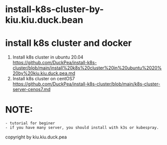 # install-k8s-cluster-by-kiu.kiu.duck.bean
# install k8s cluster and docker
1. Install k8s cluster in ubuntu 20.04 <br/>
https://github.com/DuckPea/install-k8s-cluster/blob/main/install%20k8s%20cluster%20in%20ubuntu%2020%20by%20kiu.kiu.duck.pea.md
2. Install k8s cluster on centOS7  <br/>
https://github.com/DuckPea/install-k8s-cluster/blob/main/k8s-cluster-server-cenos7.md
# NOTE:
	- tutorial for beginer
	- if you have many server, you should install with k3s or kubespray.
copyright by kiu.kiu.duck.pea

